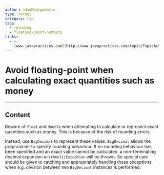 ```yaml
---
author: adamMontgomerie
type: normal
category: tip
tags:
  - rounding
  - floating-point-numbers
links:
  - >-
    [www.javapractices.com](http://www.javapractices.com/topic/TopicAction.do?Id=213){website}
---
```


# Avoid floating-point when calculating exact quantities such as money


---

## Content

Beware of `float` and `double` when attempting to calculate or represent exact quantities such as money. This is because of the risk of rounding errors.

Instead, use `BigDecimal` to represent these values. `BigDecimal` allows the programmer to specify rounding behaviour. If no rounding behaviour has been specified and an exact value cannot be calculated, a non-terminating decimal expansion `ArithmeticException` will be thrown. So special care should be given to catching and appropriately handling these exceptions, when e.g. division between two `BigDecimal` instances is performed.
 
